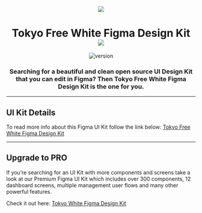 <p align="center">
    <a href="https://bloomui.com" title="BloomUI.com">
        <img src="https://bloomui.com/static/images/tokyo-logo.png">
    </a>
</p>
<h1 align="center">
    <b>Tokyo Free White Figma Design Kit</b>
    <br>
    <a href="https://twitter.com/intent/tweet?url=https://bloomui.com&text=I like this React admin dashboard">
        <img src="https://img.shields.io/twitter/url/http/shields.io.svg?style=social" />
    </a>
</h1>
<div align="center">

![version](https://img.shields.io/badge/version-1.0.0-blue.svg)

</div>

<h3 align="center">Searching for a beautiful and clean open source UI Design Kit that you can edit in Figma? Then Tokyo Free White Figma Design Kit is the one for you.
</h3>

---

<h2>
    UI Kit Details
</h2>

<p>To read more info about this Figma UI Kit follow the link below:
<a href="https://bloomui.com/product/tokyo-free-white-figma-design-kit/">
    Tokyo Free White Figma Design Kit
</a>
</p>

---

<h2>
    Upgrade to PRO
</h2>

<p>If you’re searching for an UI Kit with more components and screens take a look at our Premium Figma UI Kit which includes over 300 components, 12 dashboard screens, multiple management user flows and many other powerful features.
</p>
<p>
Check it out here:
<a href="https://bloomui.com/product/tokyo-white-figma-design-kit/">
    Tokyo White Figma Design Kit
</a>
</p>
